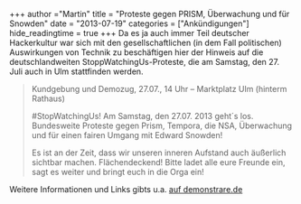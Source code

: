 +++
author ="Martin"
title = "Proteste gegen PRISM, Überwachung und für Snowden"
date = "2013-07-19"
categories = ["Ankündigungen"]
hide_readingtime = true
+++
Da es ja auch immer Teil deutscher Hackerkultur war sich mit den gesellschaftlichen (in dem Fall politischen) Auswirkungen von Technik zu beschäftigen hier der Hinweis auf die deutschlandweiten StoppWatchingUs-Proteste, die am Samstag, den 27. Juli auch in Ulm stattfinden werden.

> Kundgebung und Demozug, 27.07., 14 Uhr – Marktplatz Ulm (hinterm Rathaus)
>
> #StopWatchingUs! Am Samstag, den 27.07. 2013 geht´s los. Bundesweite Proteste gegen Prism, Tempora, die NSA, Überwachung und für einen fairen Umgang mit Edward Snowden!
>
> Es ist an der Zeit, dass wir unseren inneren Aufstand auch äußerlich sichtbar machen. Flächendeckend! Bitte ladet alle eure Freunde ein, sagt es weiter und bringt euch in die Orga ein!

Weitere Informationen und Links gibts u.a. [auf demonstrare.de](http://demonstrare.de/termine/27-07-stopwatchingus-deutschlandweite-proteste-gegen-prism-und-tempora)
